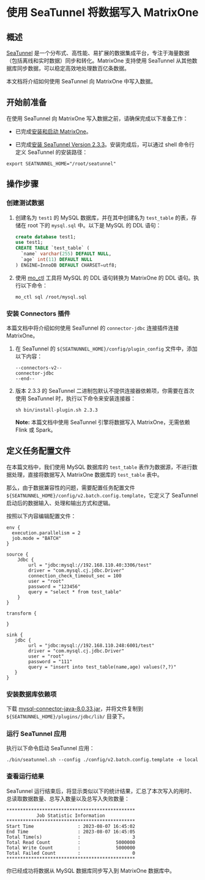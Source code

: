 # 使用 SeaTunnel 将数据写入 MatrixOne

## 概述

[SeaTunnel](https://seatunnel.apache.org/) 是一个分布式、高性能、易扩展的数据集成平台，专注于海量数据（包括离线和实时数据）同步和转化。MatrixOne 支持使用 SeaTunnel 从其他数据库同步数据，可以稳定高效地处理数百亿条数据。

本文档将介绍如何使用 SeaTunnel 向 MatrixOne 中写入数据。

## 开始前准备

在使用 SeaTunnel 向 MatrixOne 写入数据之前，请确保完成以下准备工作：

- 已完成[安装和启动 MatrixOne](../../../Get-Started/install-standalone-matrixone.md)。

- 已完成[安装 SeaTunnel Version 2.3.3](https://www.apache.org/dyn/closer.lua/seatunnel/2.3.3/apache-seatunnel-2.3.3-bin.tar.gz)。安装完成后，可以通过 shell 命令行定义 SeaTunnel 的安装路径：

```shell
export SEATNUNNEL_HOME="/root/seatunnel"
```

## 操作步骤

### 创建测试数据

1. 创建名为 `test1` 的 MySQL 数据库，并在其中创建名为 `test_table` 的表，存储在 root 下的 `mysql.sql` 中。以下是 MySQL 的 DDL 语句：

    ```sql
    create database test1;
    use test1;
    CREATE TABLE `test_table` (
      `name` varchar(255) DEFAULT NULL,
      `age` int(11) DEFAULT NULL
    ) ENGINE=InnoDB DEFAULT CHARSET=utf8;
    ```

2. 使用 [mo_ctl](https://docs.matrixorigin.cn/1.0.0-rc1/MatrixOne/Maintain/mo_ctl/) 工具将 MySQL 的 DDL 语句转换为 MatrixOne 的 DDL 语句。执行以下命令：

    ```shell
    mo_ctl sql /root/mysql.sql
    ```

### 安装 Connectors 插件

本篇文档中将介绍如何使用 SeaTunnel 的 `connector-jdbc` 连接插件连接 MatrixOne。

1. 在 SeaTunnel 的 `${SEATNUNNEL_HOME}/config/plugin_config` 文件中，添加以下内容：

    ```shell
    --connectors-v2--
    connector-jdbc
    --end--
    ```

2. 版本 2.3.3 的 SeaTunnel 二进制包默认不提供连接器依赖项，你需要在首次使用 SeaTunnel 时，执行以下命令来安装连接器：

    ```shell
    sh bin/install-plugin.sh 2.3.3
    ```

    __Note:__ 本篇文档中使用 SeaTunnel 引擎将数据写入 MatrixOne，无需依赖 Flink 或 Spark。

## 定义任务配置文件

在本篇文档中，我们使用 MySQL 数据库的 `test_table` 表作为数据源，不进行数据处理，直接将数据写入 MatrixOne 数据库的 `test_table` 表中。

那么，由于数据兼容性的问题，需要配置任务配置文件 `${SEATNUNNEL_HOME}/config/v2.batch.config.template`，它定义了 SeaTunnel 启动后的数据输入、处理和输出方式和逻辑。

按照以下内容编辑配置文件：

```shell
env {
  execution.parallelism = 2
  job.mode = "BATCH"
}

source {
    Jdbc {
        url = "jdbc:mysql://192.168.110.40:3306/test"
        driver = "com.mysql.cj.jdbc.Driver"
        connection_check_timeout_sec = 100
        user = "root"
        password = "123456"
        query = "select * from test_table"
    }
}

transform {

}

sink {
   jdbc {
        url = "jdbc:mysql://192.168.110.248:6001/test"
        driver = "com.mysql.cj.jdbc.Driver"
        user = "root"
        password = "111"
        query = "insert into test_table(name,age) values(?,?)"
   }
}
```

### 安装数据库依赖项

下载 [mysql-connector-java-8.0.33.jar](https://downloads.mysql.com/archives/get/p/3/file/mysql-connector-j-8.0.33.zip)，并将文件复制到 `${SEATNUNNEL_HOME}/plugins/jdbc/lib/` 目录下。

### 运行 SeaTunnel 应用

执行以下命令启动 SeaTunnel 应用：

```shell
./bin/seatunnel.sh --config ./config/v2.batch.config.template -e local
```

### 查看运行结果

SeaTunnel 运行结束后，将显示类似以下的统计结果，汇总了本次写入的用时、总读取数据数量、总写入数量以及总写入失败数量：

```shell
***********************************************
           Job Statistic Information
***********************************************
Start Time                : 2023-08-07 16:45:02
End Time                  : 2023-08-07 16:45:05
Total Time(s)             :                   3
Total Read Count          :             5000000
Total Write Count         :             5000000
Total Failed Count        :                   0
***********************************************
```

你已经成功将数据从 MySQL 数据库同步写入到 MatrixOne 数据库中。

